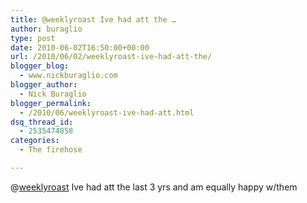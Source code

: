 ```yaml
---
title: @weeklyroast Ive had att the …
author: buraglio
type: post
date: 2010-06-02T16:50:00+00:00
url: /2010/06/02/weeklyroast-ive-had-att-the/
blogger_blog:
  - www.nickburaglio.com
blogger_author:
  - Nick Buraglio
blogger_permalink:
  - /2010/06/weeklyroast-ive-had-att.html
dsq_thread_id:
  - 2535474858
categories:
  - The firehose

---
```

@[weeklyroast][1] Ive had att the last 3 yrs and am equally happy w/them

 [1]: http://twitter.com/weeklyroast